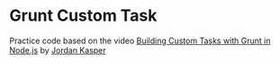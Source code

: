 # Grunt Custom Task

Practice code based on the video [Building Custom Tasks with Grunt in
Node.js](https://www.youtube.com/watch?v=ByLnV3HMyuE) by [Jordan
Kasper](http://jordankasper.com/profile/)
